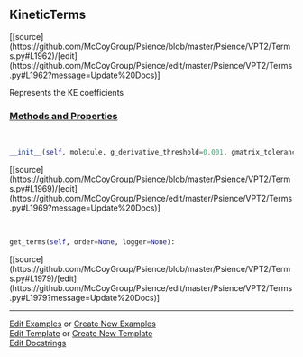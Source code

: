 ## <a id="Psience.VPT2.Terms.KineticTerms">KineticTerms</a> 
<div class="docs-source-link" markdown="1">
[[source](https://github.com/McCoyGroup/Psience/blob/master/Psience/VPT2/Terms.py#L1962)/[edit](https://github.com/McCoyGroup/Psience/edit/master/Psience/VPT2/Terms.py#L1962?message=Update%20Docs)]
</div>

Represents the KE coefficients

<div class="collapsible-section">
 <div class="collapsible-section collapsible-section-header" markdown="1">
 
### <a class="collapse-link" data-toggle="collapse" href="#methods">Methods and Properties</a> <a class="float-right" data-toggle="collapse" href="#methods"><i class="fa fa-chevron-down"></i></a>

 </div>
 <div class="collapsible-section collapsible-section-body collapse" id="methods" markdown="1">

<a id="Psience.VPT2.Terms.KineticTerms.__init__" class="docs-object-method">&nbsp;</a> 
```python
__init__(self, molecule, g_derivative_threshold=0.001, gmatrix_tolerance=1e-06, **opts): 
```
<div class="docs-source-link" markdown="1">
[[source](https://github.com/McCoyGroup/Psience/blob/master/Psience/VPT2/Terms.py#L1969)/[edit](https://github.com/McCoyGroup/Psience/edit/master/Psience/VPT2/Terms.py#L1969?message=Update%20Docs)]
</div>

<a id="Psience.VPT2.Terms.KineticTerms.get_terms" class="docs-object-method">&nbsp;</a> 
```python
get_terms(self, order=None, logger=None): 
```
<div class="docs-source-link" markdown="1">
[[source](https://github.com/McCoyGroup/Psience/blob/master/Psience/VPT2/Terms.py#L1979)/[edit](https://github.com/McCoyGroup/Psience/edit/master/Psience/VPT2/Terms.py#L1979?message=Update%20Docs)]
</div>

 </div>
</div>




___

[Edit Examples](https://github.com/McCoyGroup/Psience/edit/gh-pages/ci/examples/Psience/VPT2/Terms/KineticTerms.md) or 
[Create New Examples](https://github.com/McCoyGroup/Psience/new/gh-pages/?filename=ci/examples/Psience/VPT2/Terms/KineticTerms.md) <br/>
[Edit Template](https://github.com/McCoyGroup/Psience/edit/gh-pages/ci/docs/Psience/VPT2/Terms/KineticTerms.md) or 
[Create New Template](https://github.com/McCoyGroup/Psience/new/gh-pages/?filename=ci/docs/templates/Psience/VPT2/Terms/KineticTerms.md) <br/>
[Edit Docstrings](https://github.com/McCoyGroup/Psience/edit/master/Psience/VPT2/Terms.py#L1962?message=Update%20Docs)